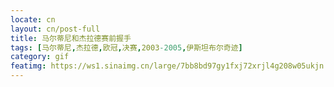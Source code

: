 ```yaml
---
locate: cn
layout: cn/post-full
title: 马尔蒂尼和杰拉德赛前握手
tags: [马尔蒂尼,杰拉德,欧冠,决赛,2003-2005,伊斯坦布尔奇迹]
category: gif
featimg: https://ws1.sinaimg.cn/large/7bb8bd97gy1fxj72xrjl4g208w05ukjn.gif
---
```


